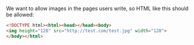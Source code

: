 We want to allow images in the pages users write, so HTML like this
should be allowed:

```html
<!DOCTYPE html><html><head></head><body>
<img height="128" src="http://test.com/test.jpg" width="128">
</body></html>
```
